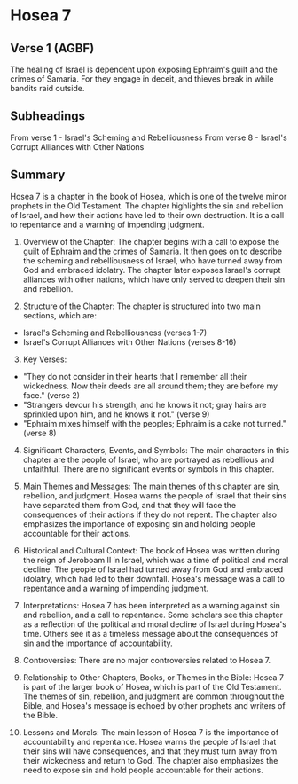 # Hosea 7

## Verse 1 (AGBF)

The healing of Israel is dependent upon exposing Ephraim's guilt and the crimes of Samaria. For they engage in deceit, and thieves break in while bandits raid outside.

## Subheadings

From verse 1 - Israel's Scheming and Rebelliousness
From verse 8 - Israel's Corrupt Alliances with Other Nations

## Summary

Hosea 7 is a chapter in the book of Hosea, which is one of the twelve minor prophets in the Old Testament. The chapter highlights the sin and rebellion of Israel, and how their actions have led to their own destruction. It is a call to repentance and a warning of impending judgment.

1. Overview of the Chapter:
The chapter begins with a call to expose the guilt of Ephraim and the crimes of Samaria. It then goes on to describe the scheming and rebelliousness of Israel, who have turned away from God and embraced idolatry. The chapter later exposes Israel's corrupt alliances with other nations, which have only served to deepen their sin and rebellion.

2. Structure of the Chapter:
The chapter is structured into two main sections, which are:
- Israel's Scheming and Rebelliousness (verses 1-7)
- Israel's Corrupt Alliances with Other Nations (verses 8-16)

3. Key Verses:
- "They do not consider in their hearts that I remember all their wickedness. Now their deeds are all around them; they are before my face." (verse 2)
- "Strangers devour his strength, and he knows it not; gray hairs are sprinkled upon him, and he knows it not." (verse 9)
- "Ephraim mixes himself with the peoples; Ephraim is a cake not turned." (verse 8)

4. Significant Characters, Events, and Symbols:
The main characters in this chapter are the people of Israel, who are portrayed as rebellious and unfaithful. There are no significant events or symbols in this chapter.

5. Main Themes and Messages:
The main themes of this chapter are sin, rebellion, and judgment. Hosea warns the people of Israel that their sins have separated them from God, and that they will face the consequences of their actions if they do not repent. The chapter also emphasizes the importance of exposing sin and holding people accountable for their actions.

6. Historical and Cultural Context:
The book of Hosea was written during the reign of Jeroboam II in Israel, which was a time of political and moral decline. The people of Israel had turned away from God and embraced idolatry, which had led to their downfall. Hosea's message was a call to repentance and a warning of impending judgment.

7. Interpretations:
Hosea 7 has been interpreted as a warning against sin and rebellion, and a call to repentance. Some scholars see this chapter as a reflection of the political and moral decline of Israel during Hosea's time. Others see it as a timeless message about the consequences of sin and the importance of accountability.

8. Controversies:
There are no major controversies related to Hosea 7.

9. Relationship to Other Chapters, Books, or Themes in the Bible:
Hosea 7 is part of the larger book of Hosea, which is part of the Old Testament. The themes of sin, rebellion, and judgment are common throughout the Bible, and Hosea's message is echoed by other prophets and writers of the Bible.

10. Lessons and Morals:
The main lesson of Hosea 7 is the importance of accountability and repentance. Hosea warns the people of Israel that their sins will have consequences, and that they must turn away from their wickedness and return to God. The chapter also emphasizes the need to expose sin and hold people accountable for their actions.